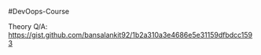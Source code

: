 #DevOops-Course

Theory Q/A:
https://gist.github.com/bansalankit92/1b2a310a3e4686e5e31159dfbdcc1593
